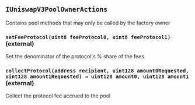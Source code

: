 ## `IUniswapV3PoolOwnerActions`

Contains pool methods that may only be called by the factory owner




### `setFeeProtocol(uint8 feeProtocol0, uint8 feeProtocol1)` (external)

Set the denominator of the protocol's % share of the fees




### `collectProtocol(address recipient, uint128 amount0Requested, uint128 amount1Requested) → uint128 amount0, uint128 amount1` (external)

Collect the protocol fee accrued to the pool





